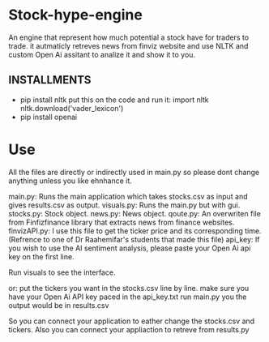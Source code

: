 # Stock-hype-engine

An engine that represent how much potential a stock have for traders to trade.
it autmaticly retreves news from finviz website and use NLTK and custom Open Ai assitant to analize it and show it to you.

## INSTALLMENTS

- pip install nltk
  put this on the code and run it:
  import nltk
  nltk.download('vader_lexicon')
- pip install openai

# Use
All the files are directly or indirectly used in main.py so please dont change anything unless you like ehnhance it. 

main.py: Runs the main application which takes stocks.csv as input and gives results.csv as output.
visuals.py: Runs the main.py but with gui.
stocks.py: Stock object.
news.py: News object.
qoute.py: An overwriten file from Finfizfinance library that extracts news from finance websites. 
finvizAPI.py: I use this file to get the ticker price and its corresponding time. (Refrence to one of Dr Raahemifar's students that made this file) 
api_key: If you wish to use the AI sentiment analysis, please paste your Open Ai api key on the first line. 



Run visuals to see the interface.

or:
put the tickers you want in the stocks.csv line by line.
make sure you have your Open Ai API key paced in the api_key.txt
run main.py
you the output would be in results.csv

So you can connect your application to eather change the stocks.csv and tickers.
Also you can connect your appliaction to retreve from results.py
